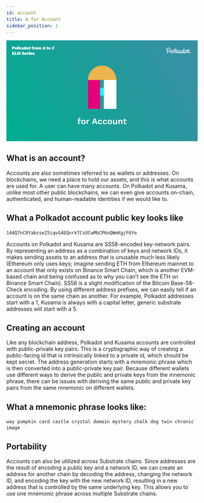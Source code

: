 ```yaml
---
id: account
title: A for Account
sidebar_position: 1
---
```


![A for Account](assets/A.png)

## What is an account?

Accounts are also sometimes referred to as wallets or addresses. On blockchains, we need a place to hold our assets, and this is what accounts are used for. A user can have many accounts. On Polkadot and Kusama, unlike most other public blockchains, we can even give accounts on-chain, authenticated, and human-readable identities if we would like to. 

## What a Polkadot account public key looks like
    14dQ7nC8YabzseZ5iqvG4EQnrkTCsUCwMbCP6nQWeKgjF6Ye

Accounts on Polkadot and Kusama are SS58-encoded key-network pairs. By representing an address as a combination of keys and network IDs, it makes sending assets to an address that is unusable much less likely (Ethereum only uses keys; imagine sending ETH from Ethereum mainnet to an account that only exists on Binance Smart Chain, which is another EVM-based chain and being confused as to why you can’t see the ETH on Binance Smart Chain). SS58 is a slight modification of the Bitcoin Base-58-Check encoding. By using different address prefixes, we can easily tell if an account is on the same chain as another. For example, Polkadot addresses start with a 1, Kusama is always with a capital letter, generic substrate addresses will start with a 5. 

## Creating an account

Like any blockchain address, Polkadot and Kusama accounts are controlled with public-private key pairs. This is a cryptographic way of creating a public-facing id that is intrinsically linked to a private id, which should be kept secret. The address generation starts with a mnemonic phrase which is then converted into a public-private key pair. Because different wallets use different ways to derive the public and private keys from the mnemonic phrase, there can be issues with deriving the same public and private key pairs from the same mnemonic on different wallets.

## What a mnemonic phrase looks like:

    way pumpkin card castle crystal domain mystery chalk dog twin chronic image

## Portability

 Accounts can also be utilized across Substrate chains. Since addresses are the result of encoding a public key and a network ID, we can create an address for another chain by decoding the address, changing the network ID, and encoding the key with the new network ID, resulting in a new address that is controlled by the same underlying key. This allows you to use one mnemonic phrase across multiple Substrate chains.